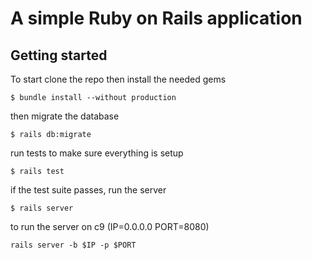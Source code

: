 # A simple Ruby on Rails application

## Getting started

To start clone the repo then install the needed gems

```
$ bundle install --without production
```

then migrate the database
```
$ rails db:migrate
```

run tests to make sure everything is setup
```
$ rails test
```

if the test suite passes, run the server
```
$ rails server
```

to run the server on c9 (IP=0.0.0.0 PORT=8080)
```
rails server -b $IP -p $PORT
```